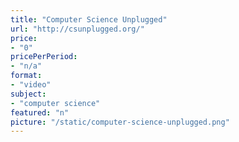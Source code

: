 ```yaml
---
title: "Computer Science Unplugged"
url: "http://csunplugged.org/"
price: 
- "0"
pricePerPeriod: 
- "n/a"
format: 
- "video"
subject: 
- "computer science"
featured: "n"
picture: "/static/computer-science-unplugged.png"
---
```

